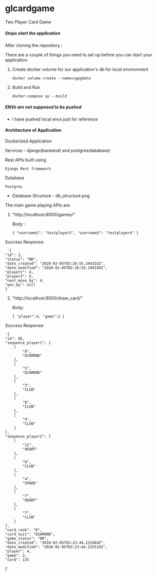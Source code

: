 # glcardgame
Two Player Card Game

##### Steps start the application 
After cloning the repository : 

   There are a couple of things you need to set up before you can start your application.
   1. Create docker volume for our application's db for local environment
   
        `docker volume create --name=cgpgdata`
   2. Build and Run
   
        `docker-compose up --build`
           
##### ENVs are not supposed to be pushed
 - I have pushed local envs just for reference
 

#### Architecture of Application

Dockerized Application

  Services - django(backend) and postgres(database)
  
  Rest APIs built using
  
    Django Rest framework
  Database
  
    Postgres
 - Database Structure - db_structure.png
 
 
 The main game playing APIs are:
 1. "http://localhost:8000/games/"
    
    Body : 
    
    `{
	"username1": "testplayer3",
	"username2": "testplayer4"
    }`
    
 
   Success Response:
    
     `{
    "id": 2,
    "status": "NR",
    "date_created": "2020-02-05T02:26:55.294316Z",
    "date_modified": "2020-02-05T02:26:55.294338Z",
    "player1": 4,
    "player2": 5,
    "next_move_by": 4,
    "won_by": null
    }`
    
    
 2. "http://localhost:8000/draw_card/"
 
    Body:
    
    `{
	"player":4,
	"game":2
    }`
    
    
   Success Response:
   
    `{
    "id": 85,
    "sequence_player1": [
        [
            "8",
            "DIAMOND"
        ],
        [
            "5",
            "DIAMOND"
        ],
        [
            "3",
            "CLUB"
        ],
        [
            "8",
            "CLUB"
        ],
        [
            "9",
            "CLUB"
        ]
    ],
    "sequence_player2": [
        [
            "12",
            "HEART"
        ],
        [
            "6",
            "CLUB"
        ],
        [
            "4",
            "SPADE"
        ],
        [
            "7",
            "HEART"
        ],
        [
            "7",
            "CLUB"
        ]
    ],
    "card_rank": "8",
    "card_suit": "DIAMOND",
    "game_status": "NR",
    "date_created": "2020-02-05T03:23:44.225484Z",
    "date_modified": "2020-02-05T03:23:44.225519Z",
    "player": 4,
    "game": 2,
    "card": 135
}`
    